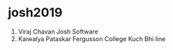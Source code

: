 # josh2019

1. Viraj Chavan
   Josh Software
 2. Kaiwalya Pataskar
     Fergusson College
     Kuch Bhi line
